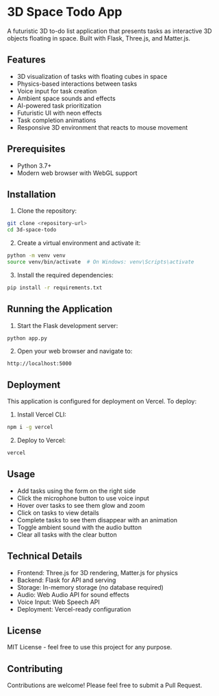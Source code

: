 # 3D Space Todo App

A futuristic 3D to-do list application that presents tasks as interactive 3D objects floating in space. Built with Flask, Three.js, and Matter.js.

## Features

- 3D visualization of tasks with floating cubes in space
- Physics-based interactions between tasks
- Voice input for task creation
- Ambient space sounds and effects
- AI-powered task prioritization
- Futuristic UI with neon effects
- Task completion animations
- Responsive 3D environment that reacts to mouse movement

## Prerequisites

- Python 3.7+
- Modern web browser with WebGL support

## Installation

1. Clone the repository:
```bash
git clone <repository-url>
cd 3d-space-todo
```

2. Create a virtual environment and activate it:
```bash
python -m venv venv
source venv/bin/activate  # On Windows: venv\Scripts\activate
```

3. Install the required dependencies:
```bash
pip install -r requirements.txt
```

## Running the Application

1. Start the Flask development server:
```bash
python app.py
```

2. Open your web browser and navigate to:
```
http://localhost:5000
```

## Deployment

This application is configured for deployment on Vercel. To deploy:

1. Install Vercel CLI:
```bash
npm i -g vercel
```

2. Deploy to Vercel:
```bash
vercel
```

## Usage

- Add tasks using the form on the right side
- Click the microphone button to use voice input
- Hover over tasks to see them glow and zoom
- Click on tasks to view details
- Complete tasks to see them disappear with an animation
- Toggle ambient sound with the audio button
- Clear all tasks with the clear button

## Technical Details

- Frontend: Three.js for 3D rendering, Matter.js for physics
- Backend: Flask for API and serving
- Storage: In-memory storage (no database required)
- Audio: Web Audio API for sound effects
- Voice Input: Web Speech API
- Deployment: Vercel-ready configuration

## License

MIT License - feel free to use this project for any purpose.

## Contributing

Contributions are welcome! Please feel free to submit a Pull Request. 